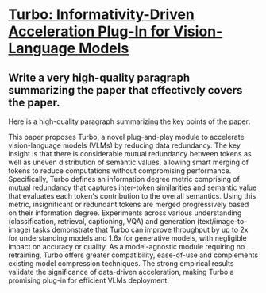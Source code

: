 # [Turbo: Informativity-Driven Acceleration Plug-In for Vision-Language   Models](https://arxiv.org/abs/2312.07408)

## Write a very high-quality paragraph summarizing the paper that effectively covers the paper.

 Here is a high-quality paragraph summarizing the key points of the paper:

This paper proposes Turbo, a novel plug-and-play module to accelerate vision-language models (VLMs) by reducing data redundancy. The key insight is that there is considerable mutual redundancy between tokens as well as uneven distribution of semantic values, allowing smart merging of tokens to reduce computations without compromising performance. Specifically, Turbo defines an information degree metric comprising of mutual redundancy that captures inter-token similarities and semantic value that evaluates each token's contribution to the overall semantics. Using this metric, insignificant or redundant tokens are merged progressively based on their information degree. Experiments across various understanding (classification, retrieval, captioning, VQA) and generation (text/image-to-image) tasks demonstrate that Turbo can improve throughput by up to 2x for understanding models and 1.6x for generative models, with negligible impact on accuracy or quality. As a model-agnostic module requiring no retraining, Turbo offers greater compatibility, ease-of-use and complements existing model compression techniques. The strong empirical results validate the significance of data-driven acceleration, making Turbo a promising plug-in for efficient VLMs deployment.
